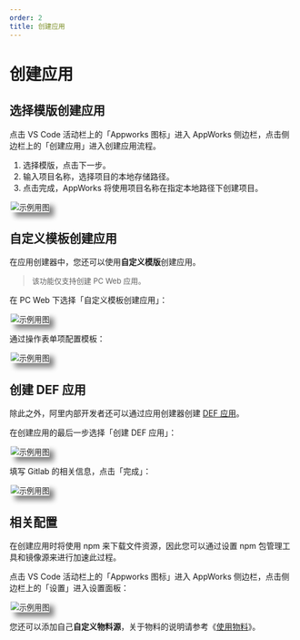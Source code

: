 ```yaml
---
order: 2
title: 创建应用
---
```


# 创建应用

## 选择模版创建应用

点击 VS Code 活动栏上的「Appworks 图标」进入 AppWorks 侧边栏，点击侧边栏上的「创建应用」进入创建应用流程。

1. 选择模版，点击下一步。
2. 输入项目名称，选择项目的本地存储路径。
3. 点击完成，AppWorks 将使用项目名称在指定本地路径下创建项目。

<img src="https://img.alicdn.com/imgextra/i3/O1CN011fIOD21fEb2aKShWh_!!6000000003975-1-tps-1220-942.gif" alt="示例用图" style="transform: scale(.95, .95); box-shadow: 8px 8px 10px gray;border-radius:1%;"  />

## 自定义模板创建应用

在应用创建器中，您还可以使用**自定义模版**创建应用。

> <font size=2>该功能仅支持创建 PC Web 应用。</font>

在 PC Web 下选择「自定义模板创建应用」：

<img src="https://img.alicdn.com/imgextra/i1/O1CN01LIZ7Y422CWPJeBjdH_!!6000000007084-2-tps-1276-811.png" alt="示例用图" style="transform: scale(.95, .95); box-shadow: 8px 8px 10px gray;border-radius:1%;"  />

通过操作表单项配置模板：

<img src="https://img.alicdn.com/imgextra/i3/O1CN01DHzEqy1heowyAmiVB_!!6000000004303-2-tps-2722-1488.png" alt="示例用图" style="transform: scale(.95, .95); box-shadow: 8px 8px 10px gray;border-radius:1%;"  />

## 创建 DEF 应用

除此之外，阿里内部开发者还可以通过应用创建器创建 [DEF 应用](https://work.def.alibaba-inc.com/doc)。

在创建应用的最后一步选择「创建 DEF 应用」：

<img src="https://img.alicdn.com/imgextra/i3/O1CN01W3AdVO1ptUZ90tdsZ_!!6000000005418-2-tps-2198-1536.png_790x10000.jpg" alt="示例用图" style="transform: scale(.95, .95); box-shadow: 8px 8px 10px gray;border-radius:1%;"  />

填写 Gitlab 的相关信息，点击「完成」：

<img src="https://img.alicdn.com/imgextra/i4/O1CN01peRcdw1EODjgGSEsK_!!6000000000341-2-tps-2198-1536.png_790x10000.jpg" alt="示例用图" style="transform: scale(.95, .95); box-shadow: 8px 8px 10px gray;border-radius:1%;"  />

## 相关配置

在创建应用时将使用 npm 来下载文件资源，因此您可以通过设置 npm 包管理工具和镜像源来进行加速此过程。

点击 VS Code 活动栏上的「Appworks 图标」进入 AppWorks 侧边栏，点击侧边栏上的「设置」进入设置面板：

<img src="https://img.alicdn.com/imgextra/i2/O1CN01oZ51VM21WqMpQGDEM_!!6000000006993-0-tps-1350-844.jpg_790x10000.jpg" alt="示例用图" style="transform: scale(.95, .95); box-shadow: 8px 8px 10px gray;border-radius:1%;"  />

您还可以添加自己**自定义物料源**，关于物料的说明请参考《[使用物料](/pack/basic/materials)》。